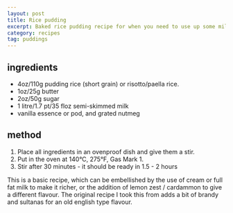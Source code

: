 ```yaml
---
layout: post
title: Rice pudding
excerpt: Baked rice pudding recipe for when you need to use up some milk.
category: recipes
tag: puddings
---
```


ingredients
-----------

 * 4oz/110g pudding rice (short grain) or risotto/paella rice.
 * 1oz/25g butter
 * 2oz/50g sugar
 * 1 litre/1.7 pt/35 floz semi-skimmed milk
 * vanilla essence or pod, and grated nutmeg

method
------

1. Place all ingredients in an ovenproof dish and give them a stir.
2. Put in the oven at 140&deg;C, 275&deg;F, Gas Mark 1.
2. Stir after 30 minutes - it should be ready in 1.5 - 2 hours

This is a basic recipe, which can be embellished by the use of cream or full fat milk to make it richer, or the addition of lemon zest / cardammon to give a different flavour. The original recipe I took this from adds a bit of brandy and sultanas for an old english type flavour.